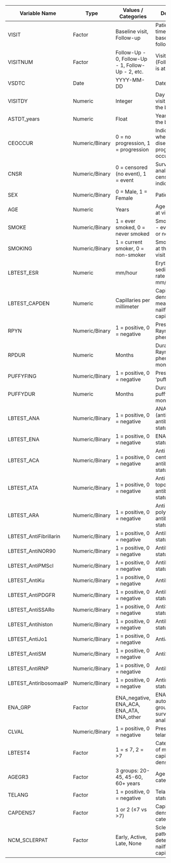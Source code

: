 | Variable Name             | Type           | Values / Categories                                           | Description                                               |
|---------------------------|----------------|----------------------------------------------------------------|-----------------------------------------------------------|
| VISIT                     | Factor         | Baseline visit, Follow-up                                     | Patient visit time point: baseline or follow-up           |
| VISITNUM                  | Factor         | Follow-Up - 0, Follow-Up - 1, Follow-Up - 2, etc.              | Visit occasion (Follow-Up - 0 is at baseline)             |
| VSDTC                     | Date           | YYYY-MM-DD                                                    | Date of Visit                                             |
| VISITDY                   | Numeric        | Integer                                                       | Day number of visit relative to the baseline              |
| ASTDT_years               | Numeric        | Float                                                         | Years relative to the baseline                            |
| CEOCCUR                   | Numeric/Binary | 0 = no progression, 1 = progression                           | Indicator whether disease progression occurred            |
| CNSR                      | Numeric/Binary | 0 = censored (no event), 1 = event                            | Survival analysis censoring/event indicator               |
| SEX                       | Numeric/Binary | 0 = Male, 1 = Female                                          | Patient sex                                               |
| AGE                       | Numeric        | Years                                                         | Age of patient at visit                                   |
| SMOKE                     | Numeric/Binary | 1 = ever smoked, 0 = never smoked                             | Smoking status - ever smoked or not                       |
| SMOKING                   | Numeric/Binary | 1 = current smoker, 0 = non-smoker                            | Smoking status at the time of visit                       |
| LBTEST_ESR                | Numeric        | mm/hour                                                       | Erythrocyte sedimentation rate (ESR) in mm/hour           |
| LBTEST_CAPDEN             | Numeric        | Capillaries per millimeter                                    | Capillary density measured via nailfold capillaroscopy    |
| RPYN                      | Numeric/Binary | 1 = positive, 0 = negative                                    | Presence of Raynaud’s phenomenon                          |
| RPDUR                     | Numeric        | Months                                                        | Duration of Raynaud’s phenomenon in months                |
| PUFFYFING                 | Numeric/Binary | 1 = positive, 0 = negative                                    | Presence of ‘puffy fingers’                               |
| PUFFYDUR                  | Numeric        | Months                                                        | Duration of puffy fingers in months                       |
| LBTEST_ANA                | Numeric/Binary | 1 = positive, 0 = negative                                    | ANA (antinuclear antibodies) status                       |
| LBTEST_ENA                | Numeric/Binary | 1 = positive, 0 = negative                                    | ENA antibody status                                       |
| LBTEST_ACA                | Numeric/Binary | 1 = positive, 0 = negative                                    | Anti-centromere antibody (ACA) status                     |
| LBTEST_ATA                | Numeric/Binary | 1 = positive, 0 = negative                                    | Anti-topoisomerase antibody (ATA) status                  |
| LBTEST_ARA                | Numeric/Binary | 1 = positive, 0 = negative                                    | Anti-RNA polymerase III antibody (ARA) status             |
| LBTEST_AntiFibrillarin    | Numeric/Binary | 1 = positive, 0 = negative                                    | AntiFibrillarin status                                    |
| LBTEST_AntiNOR90          | Numeric/Binary | 1 = positive, 0 = negative                                    | AntiNOR90 status                                          |
| LBTEST_AntiPMScl          | Numeric/Binary | 1 = positive, 0 = negative                                    | AntiPMScl status                                          |
| LBTEST_AntiKu             | Numeric/Binary | 1 = positive, 0 = negative                                    | AntiKu status                                             |
| LBTEST_AntiPDGFR          | Numeric/Binary | 1 = positive, 0 = negative                                    | AntiPDGFR status                                          |
| LBTEST_AntiSSARo          | Numeric/Binary | 1 = positive, 0 = negative                                    | AntiSSARo status                                          |
| LBTEST_Antihiston         | Numeric/Binary | 1 = positive, 0 = negative                                    | Antihiston status                                         |
| LBTEST_AntiJo1            | Numeric/Binary | 1 = positive, 0 = negative                                    | AntiJo1 status                                            |
| LBTEST_AntiSM             | Numeric/Binary | 1 = positive, 0 = negative                                    | AntiSM status                                             |
| LBTEST_AntiRNP            | Numeric/Binary | 1 = positive, 0 = negative                                    | AntiRNP status                                            |
| LBTEST_AntiribosomaalP    | Numeric/Binary | 1 = positive, 0 = negative                                    | AntiribosomaalP status                                    |
| ENA_GRP                   | Factor         | ENA_negative, ENA_ACA, ENA_ATA, ENA_other                     | ENA autoantibody groups used in survival analyses         |
| CLVAL                     | Numeric/Binary | 1 = positive, 0 = negative                                    | Presence of telangiectasia                               |
| LBTEST4                   | Factor         | 1 = ≤ 7, 2 = >7                                               | Categorization of mean capillary density                  |
| AGEGR3                    | Factor         | 3 groups: 20-45, 45-60, 60+ years                             | Age group categories                                      |
| TELANG                    | Factor         | 1 = positive, 0 = negative                                    | Telangiectasia status                                     |
| CAPDENS7                  | Factor         | 1 or 2 (≤7 vs >7)                                             | Capillary density category                                |
| NCM_SCLERPAT              | Factor         | Early, Active, Late, None                                     | Scleroderma pattern detected by nailfold capillaroscopy   |
